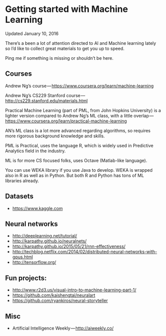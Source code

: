 Getting started with Machine Learning 
===
Updated January 10, 2016

There’s a been a lot of attention directed to AI and Machine learning lately so I’d like to collect great materials to get you up to speed.

Ping me if something is missing or shouldn’t be here.

## Courses 
Andrew Ng’s course — https://www.coursera.org/learn/machine-learning

Andrew Ng’s CS229 Stanford course — http://cs229.stanford.edu/materials.html

Practical Machine Learning (part of PML, from John Hopkins University) is a lighter version compared to Andrew Ng’s ML class, with a little overlap — https://www.coursera.org/learn/practical-machine-learning

AN’s ML class is a lot more advanced regarding algorithms, so requires more rigorous background knowledge and skills. 

PML is Practical, uses the language R, which is widely used in Predictive Analytics field in the industry.

ML is for more CS focused folks, uses Octave (Matlab-like language). 

You can use WEKA library if you use Java to develop. WEKA is wrapped also in R as well as in Python. But both R and Python has tons of ML libraries already.

## Datasets
* https://www.kaggle.com

## Neural networks 
* http://deeplearning.net/tutorial/
* http://karpathy.github.io/neuralnets/
* http://karpathy.github.io/2015/05/21/rnn-effectiveness/
* http://techblog.netflix.com/2014/02/distributed-neural-networks-with-gpus.html
* http://tensorflow.org/

## Fun projects: 
* http://www.r2d3.us/visual-intro-to-machine-learning-part-1/
* https://github.com/kaishengtai/neuralart
* https://github.com/ryankiros/neural-storyteller

## Misc 
* Artificial Intelligence Weekly — http://aiweekly.co/
